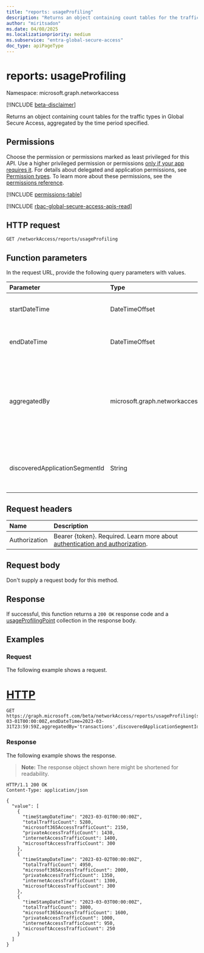 ```yaml
---
title: "reports: usageProfiling"
description: "Returns an object containing count tables for the traffic types in Global Secure Access."
author: "miritsadon"
ms.date: 04/08/2025
ms.localizationpriority: medium
ms.subservice: "entra-global-secure-access"
doc_type: apiPageType
---
```


# reports: usageProfiling

Namespace: microsoft.graph.networkaccess

[!INCLUDE [beta-disclaimer](../../includes/beta-disclaimer.md)]

Returns an object containing count tables for the traffic types in Global Secure Access, aggregated by the time period specified.

## Permissions

Choose the permission or permissions marked as least privileged for this API. Use a higher privileged permission or permissions [only if your app requires it](/graph/permissions-overview#best-practices-for-using-microsoft-graph-permissions). For details about delegated and application permissions, see [Permission types](/graph/permissions-overview#permission-types). To learn more about these permissions, see the [permissions reference](/graph/permissions-reference).

<!-- {
  "blockType": "permissions",
  "name": "networkaccess-reports-usageprofiling-permissions"
}
-->
[!INCLUDE [permissions-table](../includes/permissions/networkaccess-reports-usageprofiling-permissions.md)]

[!INCLUDE [rbac-global-secure-access-apis-read](../includes/rbac-for-apis/rbac-global-secure-access-apis-read.md)]

## HTTP request

<!-- {
  "blockType": "ignored"
}
-->
``` http
GET /networkAccess/reports/usageProfiling
```

## Function parameters
In the request URL, provide the following query parameters with values.

|Parameter|Type|Description|
|:---|:---|:---|
|startDateTime|DateTimeOffset|Start of the period for aggregating traffic logs.|
|endDateTime|DateTimeOffset|End of the period for aggregating traffic logs.|
|aggregatedBy|microsoft.graph.networkaccess.aggregationFilter|The aggregation type for the returned data. Options include: transactions, users, devices, bytesSent, bytesReceived, totalBytes.|
|discoveredApplicationSegmentId|String|The unique identifier of the discovered application segment. Optional.|

## Request headers

|Name|Description|
|:---|:---|
|Authorization|Bearer {token}. Required. Learn more about [authentication and authorization](/graph/auth/auth-concepts).|

## Request body

Don't supply a request body for this method.

## Response

If successful, this function returns a `200 OK` response code and a [usageProfilingPoint](../resources/networkaccess-usageprofilingpoint.md) collection in the response body.

## Examples

### Request

The following example shows a request.
# [HTTP](#tab/http)
<!-- {
  "blockType": "request",
  "name": "reportsthis.usageprofiling"
}
-->
``` http
GET https://graph.microsoft.com/beta/networkAccess/reports/usageProfiling(startDateTime=2023-03-01T00:00:00Z,endDateTime=2023-03-31T23:59:59Z,aggregatedBy='transactions',discoveredApplicationSegmentId=null)
```

### Response

The following example shows the response.
>**Note:** The response object shown here might be shortened for readability.
<!-- {
  "blockType": "response",
  "truncated": true,
  "@odata.type": "Collection(microsoft.graph.networkaccess.usageProfilingPoint)"
}
-->
``` http
HTTP/1.1 200 OK
Content-Type: application/json

{
  "value": [
    {
      "timeStampDateTime": "2023-03-01T00:00:00Z",
      "totalTrafficCount": 5280,
      "microsoft365AccessTrafficCount": 2150,
      "privateAccessTrafficCount": 1430,
      "internetAccessTrafficCount": 1400,
      "microsoftAccessTrafficCount": 300
    },
    {
      "timeStampDateTime": "2023-03-02T00:00:00Z",
      "totalTrafficCount": 4950,
      "microsoft365AccessTrafficCount": 2000,
      "privateAccessTrafficCount": 1350,
      "internetAccessTrafficCount": 1300,
      "microsoftAccessTrafficCount": 300
    },
    {
      "timeStampDateTime": "2023-03-03T00:00:00Z",
      "totalTrafficCount": 3800,
      "microsoft365AccessTrafficCount": 1600,
      "privateAccessTrafficCount": 1000,
      "internetAccessTrafficCount": 950,
      "microsoftAccessTrafficCount": 250
    }
  ]
}
```